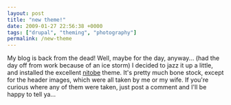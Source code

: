 ```yaml
---
layout: post
title: "new theme!"
date: 2009-01-27 22:56:38 +0000
tags: ["drupal", "theming", "photography"]
permalink: /new-theme
---
```




My blog is back from the dead! Well, maybe for the day, anyway\... (had
the day off from work because of an ice storm) I decided to jazz it up a
little, and installed the excellent
[nitobe](http://drupal.org/project/nitobe) theme. It's pretty much bone
stock, except for the header images, which were all taken by me or my
wife. If you're curious where any of them were taken, just post a
comment and I'll be happy to tell ya\...




